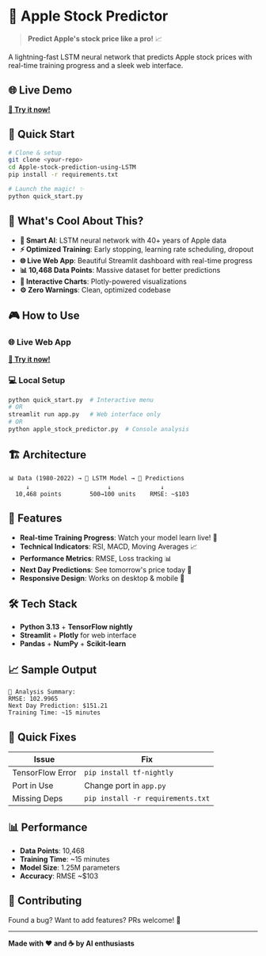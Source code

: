 # 🍎 Apple Stock Predictor

> **Predict Apple's stock price like a pro!** 📈

A lightning-fast LSTM neural network that predicts Apple stock prices with real-time training progress and a sleek web interface.

## 🌐 Live Demo

**[🚀 Try it now!](https://applestocklstm.streamlit.app/)**

## 🚀 Quick Start

```bash
# Clone & setup
git clone <your-repo>
cd Apple-stock-prediction-using-LSTM
pip install -r requirements.txt

# Launch the magic! ✨
python quick_start.py
```

## 🎯 What's Cool About This?

- **🤖 Smart AI**: LSTM neural network with 40+ years of Apple data
- **⚡ Optimized Training**: Early stopping, learning rate scheduling, dropout
- **🌐 Live Web App**: Beautiful Streamlit dashboard with real-time progress
- **📊 10,468 Data Points**: Massive dataset for better predictions
- **🎨 Interactive Charts**: Plotly-powered visualizations
- **⚙️ Zero Warnings**: Clean, optimized codebase

## 🎮 How to Use

### 🌐 Live Web App
**[🚀 Try it now!](https://applestocklstm.streamlit.app/)**

### 💻 Local Setup
```bash
python quick_start.py  # Interactive menu
# OR
streamlit run app.py   # Web interface only
# OR  
python apple_stock_predictor.py  # Console analysis
```

## 🏗️ Architecture

```
📊 Data (1980-2022) → 🧠 LSTM Model → 🔮 Predictions
     ↓                      ↓              ↓
  10,468 points        500→100 units    RMSE: ~$103
```

## 🎨 Features

- **Real-time Training Progress**: Watch your model learn live! 🎯
- **Technical Indicators**: RSI, MACD, Moving Averages 📈
- **Performance Metrics**: RMSE, Loss tracking 📊
- **Next Day Predictions**: See tomorrow's price today 🔮
- **Responsive Design**: Works on desktop & mobile 📱

## 🛠️ Tech Stack

- **Python 3.13** + **TensorFlow nightly**
- **Streamlit** + **Plotly** for web interface
- **Pandas** + **NumPy** + **Scikit-learn**

## 📈 Sample Output

```
🎯 Analysis Summary:
RMSE: 102.9965
Next Day Prediction: $151.21
Training Time: ~15 minutes
```

## 🔧 Quick Fixes

| Issue | Fix |
|-------|-----|
| TensorFlow Error | `pip install tf-nightly` |
| Port in Use | Change port in `app.py` |
| Missing Deps | `pip install -r requirements.txt` |

## 📊 Performance

- **Data Points**: 10,468
- **Training Time**: ~15 minutes
- **Model Size**: 1.25M parameters
- **Accuracy**: RMSE ~$103

## 🤝 Contributing

Found a bug? Want to add features? PRs welcome! 🎉

---

**Made with ❤️ and ☕ by AI enthusiasts**
